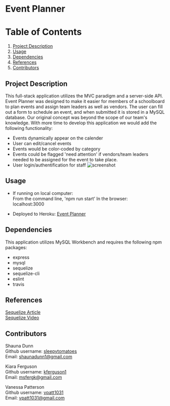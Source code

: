 # Event Planner

# Table of Contents
1. [Project Description](#description)
2. [Usage](#usage)
3. [Dependencies](#dependencies)
4. [References](#references)
5. [Contributors](#contributors)

## Project Description <a name="description"></a>
This full-stack application utilizes the MVC paradigm and a server-side API.  Event Planner was designed to make it easier for members of a schoolboard to plan events and assign team leaders as well as vendors.  The user can fill out a form to schedule an event, and when submitted it is stored in a MySQL database.  Our original concept was beyond the scope of our team's knowledge.  With more time to develop this application we would add the following functionality:
- Events dynamically appear on the calender
- User can edit/cancel events
- Events would be color-coded by category
- Events could be flagged 'need attention' if vendors/team leaders needed to be assigned for the event to take place.
- User login/authentification for staff
![screenshot](/public/img/eventplannerSS.png)


## Usage <a name="usage"></a>
- If running on local computer:\
From the command line, 
'npm run start'
In the browser:\
localhost:3000

- Deployed to Heroku:
[Event Planner](https://sheltered-plateau-08312.herokuapp.com/)

## Dependencies <a name="dependencies"></a>
This application utilizes MySQL Workbench and requires the following npm packages:
- express
- mysql
- sequelize
- sequelize-cli
- eslint
- travis

## References <a name="references"></a>
[Sequelize Article](https://bezkoder.com/node-js-express-sequelize-mysql/)\
[Sequelize Video](https://www.youtube.com/watch?v=bOHysWYMZM0)

## Contributors <a name="contributors"></a>
Shauna Dunn\
Github username: [sleepytomatoes](https://github.com/sleepytomatoes)\
Email: shaunadunn1@gmail.com

Kiara Ferguson\
Github username: [kferguson1](https://github.com/kferguson1)\
Email: msfergk@gmail.com

Vanessa Patterson\
Github username: [vpatt1031](https://github.com/vpatt1031)\
Email: vpatt1031@gmail.com